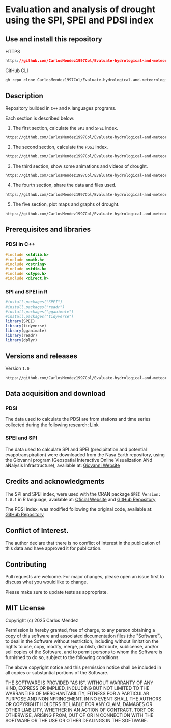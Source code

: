 # Evaluation and analysis of drought using the SPI, SPEI and PDSI index

## Use and install this repository

HTTPS
```CSS
https://github.com/CarlosMendez1997Col/Evaluate-hydrological-and-meteorological-droughts-using-C-and-R.git
```

GitHub CLI
```CSS
gh repo clone CarlosMendez1997Col/Evaluate-hydrological-and-meteorological-droughts-using-C-and-R
```

## Description

Repository builded in `C++` and `R` languages programs. 

Each section is described below:

1. The first section, calculate the `SPI` and `SPEI` index.
```HTML
https://github.com/CarlosMendez1997Col/Evaluate-hydrological-and-meteorological-droughts-using-C-and-R/tree/main/1.%20The%20SPEI%20and%20SPI%20index
```
2. The second section, calculate the `PDSI` index.
```HTML
https://github.com/CarlosMendez1997Col/Evaluate-hydrological-and-meteorological-droughts-using-C-and-R/tree/main/2.%20Palmer%20Drought%20Severity%20Index%20(PDSI)
```
3. The third section, show some animations and videos of drought.
```HTML
https://github.com/CarlosMendez1997Col/Evaluate-hydrological-and-meteorological-droughts-using-C-and-R/tree/main/3.%20Animations%20and%20videos
```
4. The fourth section, share the data and files used.
```HTML
https://github.com/CarlosMendez1997Col/Evaluate-hydrological-and-meteorological-droughts-using-C-and-R/tree/main/4.%20Data%20and%20files
```
5. The five section, plot maps and graphs of drought.
```HTML
https://github.com/CarlosMendez1997Col/Evaluate-hydrological-and-meteorological-droughts-using-C-and-R/tree/main/5.%20Maps%20and%20graphs
```
## Prerequisites and libraries

### PDSI in C++

```C++
#include <stdlib.h>
#include <math.h>
#include <cstring>
#include <stdio.h>
#include <ctype.h>
#include <direct.h> 

```
### SPI and SPEI in R

```R
#install.packages("SPEI")
#install.packages("readr")
#install.packages("gganimate")
#install.packages("tidyverse")
library(SPEI)
library(tidyverse)
library(gganimate)
library(readr)
library(dplyr)

```
## Versions and releases

Version `1.0`

```HTML
https://github.com/CarlosMendez1997Col/Evaluate-hydrological-and-meteorological-droughts-using-C-and-R/releases
```

## Data acquisition and download

### PDSI 

The data used to calculate the PDSI are from stations and time series collected during the following research: [Link](https://repository.udistrital.edu.co/items/de3ecda1-01ec-4203-a938-1969240f6d24)

### SPEI and SPI 

The data used to calculate SPI and SPEI (precipitation and potential evapotranspiration) were downloaded from the Nasa Earth repository, using the Giovanni program (Geospatial Interactive Online Visualization ANd aNalysis Infrastructure), available at: [Giovanni Website](https://giovanni.gsfc.nasa.gov/giovanni/)

## Credits and acknowledgments

The SPI and SPEI index, were used with the CRAN package `SPEI Version: 1.8.1` in R language, available at: [Oficial Website](https://cran.r-project.org/web/packages/SPEI/index.html) and [GitHub Repository](https://github.com/sbegueria/SPEI)

The PDSI index, was modified following the original code, available at: [GitHub Repository](https://github.com/cszang/pdsi/blob/master/exec/scpdsi.cpp) 

## Conflict of Interest.

The author declare that there is no conflict of interest in the publication of this data and have approved it for publication.

## Contributing

Pull requests are welcome. For major changes, please open an issue first to discuss what you would like to change.

Please make sure to update tests as appropriate. 

## MIT License

Copyright (c) 2025 Carlos Mendez

Permission is hereby granted, free of charge, to any person obtaining a copy of this software and associated documentation files (the "Software"), to deal in the Software without restriction, including without limitation the rights to use, copy, modify, merge, publish, distribute, sublicense, and/or sell copies of the Software, and to permit persons to whom the Software is furnished to do so, subject to the following conditions:

The above copyright notice and this permission notice shall be included in all copies or substantial portions of the Software.

THE SOFTWARE IS PROVIDED "AS IS", WITHOUT WARRANTY OF ANY KIND, EXPRESS OR IMPLIED, INCLUDING BUT NOT LIMITED TO THE WARRANTIES OF MERCHANTABILITY, FITNESS FOR A PARTICULAR PURPOSE AND NONINFRINGEMENT. IN NO EVENT SHALL THE AUTHORS OR COPYRIGHT HOLDERS BE LIABLE FOR ANY CLAIM, DAMAGES OR OTHER LIABILITY, WHETHER IN AN ACTION OF CONTRACT, TORT OR OTHERWISE, ARISING FROM, OUT OF OR IN CONNECTION WITH THE SOFTWARE OR THE USE OR OTHER DEALINGS IN THE SOFTWARE.




